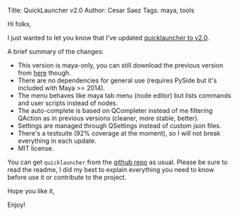 Title: QuickLauncher v2.0
Author: Cesar Saez
Tags: maya, tools

Hi folks,

I just wanted to let you know that I've updated [quicklauncher to v2.0](https://github.com/csaez/quicklauncher/releases/tag/v2.0).

A brief summary of the changes:

* This version is maya-only, you can still download the previous version from [here](https://github.com/csaez/quicklauncher/releases/tag/v1.0) though.
* There are no dependencies for general use (requires PySide but it's included with Maya >= 2014).
* The menu behaves like maya tab menu (node editor) but lists commands and user scripts instead of nodes.
* The auto-complete is based on QCompleter instead of me filtering QAction as in previous versions (cleaner, more stable, better).
* Settings are managed through QSettings instead of custom json files.
* There's a testsuite (92% coverage at the moment), so I will not break everything in each update.
* MIT license.

You can get `quicklauncher` from the [github repo](https://github.com/csaez/quicklauncher) as usual. Please be sure to read the readme, I did my best to explain everything you need to know before use it or contribute to the project.

Hope you like it,

Enjoy!
